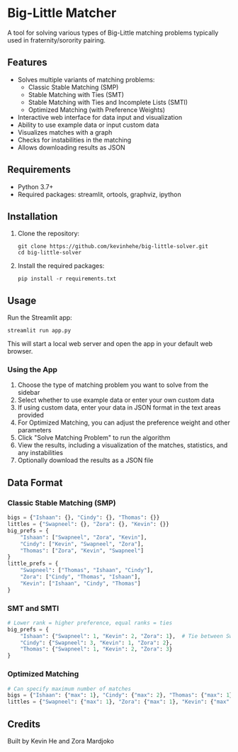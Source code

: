 # Big-Little Matcher

A tool for solving various types of Big-Little matching problems typically used in fraternity/sorority pairing.

## Features

- Solves multiple variants of matching problems:
  - Classic Stable Matching (SMP)
  - Stable Matching with Ties (SMT)
  - Stable Matching with Ties and Incomplete Lists (SMTI)
  - Optimized Matching (with Preference Weights)
- Interactive web interface for data input and visualization
- Ability to use example data or input custom data
- Visualizes matches with a graph
- Checks for instabilities in the matching
- Allows downloading results as JSON

## Requirements

- Python 3.7+
- Required packages: streamlit, ortools, graphviz, ipython

## Installation

1. Clone the repository:
   ```
   git clone https://github.com/kevinhehe/big-little-solver.git
   cd big-little-solver
   ```

2. Install the required packages:
   ```
   pip install -r requirements.txt
   ```

## Usage

Run the Streamlit app:

```
streamlit run app.py
```

This will start a local web server and open the app in your default web browser.

### Using the App

1. Choose the type of matching problem you want to solve from the sidebar
2. Select whether to use example data or enter your own custom data
3. If using custom data, enter your data in JSON format in the text areas provided
4. For Optimized Matching, you can adjust the preference weight and other parameters
5. Click "Solve Matching Problem" to run the algorithm
6. View the results, including a visualization of the matches, statistics, and any instabilities
7. Optionally download the results as a JSON file

## Data Format

### Classic Stable Matching (SMP)
```python
bigs = {"Ishaan": {}, "Cindy": {}, "Thomas": {}}
littles = {"Swapneel": {}, "Zora": {}, "Kevin": {}}
big_prefs = {
    "Ishaan": ["Swapneel", "Zora", "Kevin"], 
    "Cindy": ["Kevin", "Swapneel", "Zora"], 
    "Thomas": ["Zora", "Kevin", "Swapneel"]
}
little_prefs = {
    "Swapneel": ["Thomas", "Ishaan", "Cindy"], 
    "Zora": ["Cindy", "Thomas", "Ishaan"], 
    "Kevin": ["Ishaan", "Cindy", "Thomas"]
}
```

### SMT and SMTI
```python
# Lower rank = higher preference, equal ranks = ties
big_prefs = {
    "Ishaan": {"Swapneel": 1, "Kevin": 2, "Zora": 1},  # Tie between Swapneel and Zora
    "Cindy": {"Swapneel": 3, "Kevin": 1, "Zora": 2},
    "Thomas": {"Swapneel": 1, "Kevin": 2, "Zora": 3}
}
```

### Optimized Matching
```python
# Can specify maximum number of matches
bigs = {"Ishaan": {"max": 1}, "Cindy": {"max": 2}, "Thomas": {"max": 1}}
littles = {"Swapneel": {"max": 1}, "Zora": {"max": 1}, "Kevin": {"max": 1}}
```

## Credits

Built by Kevin He and Zora Mardjoko 